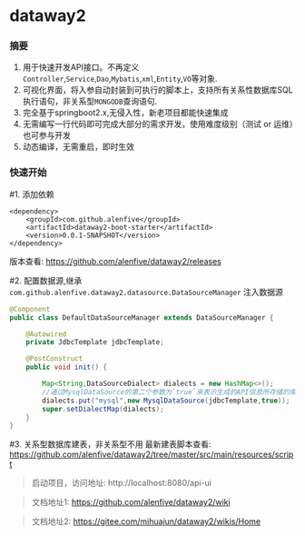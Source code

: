 # dataway2

### 摘要
1. 用于快速开发API接口。不再定义`Controller`,`Service`,`Dao`,`Mybatis`,`xml`,`Entity`,`VO`等对象.
2. 可视化界面，将入参自动封装到可执行的脚本上，支持所有关系性数据库SQL执行语句，非关系型`MONGODB`查询语句.
3. 完全基于springboot2.x,无侵入性，新老项目都能快速集成
4. 无需编写一行代码即可完成大部分的需求开发，使用难度级别（测试 or 运维）也可参与开发
5. 动态编译，无需重启，即时生效

### 快速开始
#1. 添加依赖

```$xml
<dependency>
    <groupId>com.github.alenfive</groupId>
    <artifactId>dataway2-boot-starter</artifactId>
    <version>0.0.1-SNAPSHOT</version>
</dependency>
```

版本查看: https://github.com/alenfive/dataway2/releases  

#2. 配置数据源,继承`com.github.alenfive.dataway2.datasource.DataSourceManager` 注入数据源

```java
@Component
public class DefaultDataSourceManager extends DataSourceManager {

    @Autowired
    private JdbcTemplate jdbcTemplate;

    @PostConstruct
    public void init() {

        Map<String,DataSourceDialect> dialects = new HashMap<>();
        //通过MysqlDataSource的第二个参数为`true`来表示生成的API信息所存储的库，有且仅有一个为true
        dialects.put("mysql",new MysqlDataSource(jdbcTemplate,true));
        super.setDialectMap(dialects);
    }
}
```

#3. 关系型数据库建表，非关系型不用
最新建表脚本查看: https://github.com/alenfive/dataway2/tree/master/src/main/resources/script

>启动项目，访问地址: http://localhost:8080/api-ui

>文档地址1: https://github.com/alenfive/dataway2/wiki 

>文档地址2: https://gitee.com/mihuajun/dataway2/wikis/Home
  
